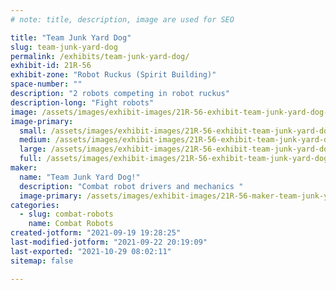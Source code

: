 ```yaml
---
# note: title, description, image are used for SEO

title: "Team Junk Yard Dog"
slug: team-junk-yard-dog
permalink: /exhibits/team-junk-yard-dog/
exhibit-id: 21R-56
exhibit-zone: "Robot Ruckus (Spirit Building)"
space-number: ""
description: "2 robots competing in robot ruckus"
description-long: "Fight robots"
image: /assets/images/exhibit-images/21R-56-exhibit-team-junk-yard-dog-43-20210919-192546-9173-large.jpg
image-primary: 
  small: /assets/images/exhibit-images/21R-56-exhibit-team-junk-yard-dog-43-20210919-192546-9173-small.jpg
  medium: /assets/images/exhibit-images/21R-56-exhibit-team-junk-yard-dog-43-20210919-192546-9173-medium.jpg
  large: /assets/images/exhibit-images/21R-56-exhibit-team-junk-yard-dog-43-20210919-192546-9173-large.jpg
  full: /assets/images/exhibit-images/21R-56-exhibit-team-junk-yard-dog-43-20210919-192546-9173-full.jpg
maker: 
  name: "Team Junk Yard Dog!"
  description: "Combat robot drivers and mechanics "
  image-primary: /assets/images/exhibit-images/21R-56-maker-team-junk-yard-dog-20210919-192546-medium.jpg
categories: 
  - slug: combat-robots
    name: Combat Robots
created-jotform: "2021-09-19 19:28:25"
last-modified-jotform: "2021-09-22 20:19:09"
last-exported: "2021-10-29 08:02:11"
sitemap: false

---
```

